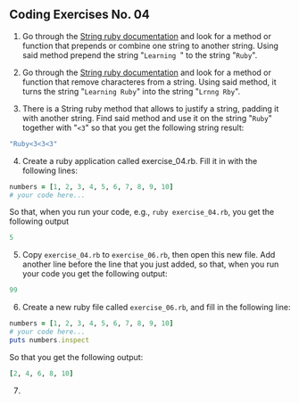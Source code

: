 ## Coding Exercises No. 04
1. Go through the [String ruby documentation](https://ruby-doc.org/core-2.4.1/String.html) and look for a method or function that prepends or combine one string to another string. Using said method prepend the string "```Learning ```" to the string "```Ruby```".

2. Go through the [String ruby documentation](https://ruby-doc.org/core-2.4.1/String.html) and look for a method or function that remove characteres from a string. Using said method, it turns the string "```Learning Ruby```" into the string "```Lrnng Rby```".

3. There is a String ruby method that allows to justify a string, padding it with another string. Find said method and use it on the string "```Ruby```" together with "```<3```" so that you get the following string result:  

```ruby
"Ruby<3<3<3"
```

4. Create a ruby application called exercise_04.rb. Fill it in  with the following lines:

```ruby
numbers = [1, 2, 3, 4, 5, 6, 7, 8, 9, 10]
# your code here... 
```

So that, when you run  your code, e.g., ```ruby exercise_04.rb```, you get the following output  


```ruby
5
```

5. Copy ```exercise_04.rb``` to ```exercise_06.rb```, then open this new file. Add another line before the line that you just added, so that, when you run your code you get the following output:

```ruby
99
```

6. Create a new ruby file called ```exercise_06.rb```, and fill in the following line:

```ruby
numbers = [1, 2, 3, 4, 5, 6, 7, 8, 9, 10]
# your code here...
puts numbers.inspect
```

So that you get the following output:

```ruby
[2, 4, 6, 8, 10]
```

7. 




